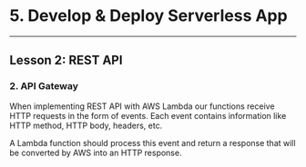 # 5. Develop & Deploy Serverless App
___

## Lesson 2: REST API

### 2. API Gateway



When implementing REST API with AWS Lambda our functions receive HTTP requests in the form of events. Each event contains information like HTTP method, HTTP body, headers, etc.

A Lambda function should process this event and return a response that will be converted by AWS into an HTTP response.
